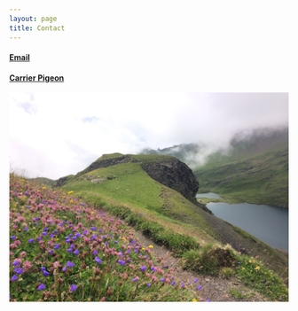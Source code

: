 ```yaml
---
layout: page
title: Contact
---
```


#### [Email](<mailto:dsasson@hsph.harvard.edu>)
#### [Carrier Pigeon](http://www.pigeongram.com/)



<img src="/assets/images/a.jpg">




